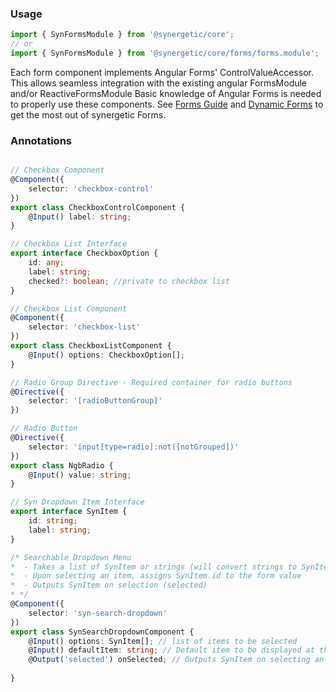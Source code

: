 ### Usage
```typescript
import { SynFormsModule } from '@synergetic/core';
// or
import { SynFormsModule } from '@synergetic/core/forms/forms.module';

```

Each form component implements Angular Forms' ControlValueAccessor.  This allows seamless integration with the existing angular FormsModule and/or ReactiveFormsModule
Basic knowledge of Angular Forms is needed to properly use these components. 
See [Forms Guide](https://angular.io/docs/ts/latest/guide/forms.html) and [Dynamic Forms](https://angular.io/docs/ts/latest/cookbook/dynamic-form.html) to get the most out of synergetic Forms.

### Annotations
```typescript

// Checkbox Component
@Component({
    selector: 'checkbox-control'
})
export class CheckboxControlComponent {
    @Input() label: string;
}

// Checkbox List Interface
export interface CheckboxOption {
    id: any;
    label: string;
    checked?: boolean; //private to checkbox list
}

// Checkbox List Component
@Component({
    selector: 'checkbox-list'
})
export class CheckboxListComponent {
    @Input() options: CheckboxOption[];
}

// Radio Group Directive - Required container for radio buttons 
@Directive({
    selector: '[radioButtonGroup]'
})

// Radio Button
@Directive({
    selector: 'input[type=radio]:not([notGrouped])'
})
export class NgbRadio {
    @Input() value: string;
}

// Syn Dropdown Item Interface
export interface SynItem {
    id: string;
    label: string;
}

/* Searchable Dropdown Menu 
*  - Takes a list of SynItem or strings (will convert strings to SynItems)
*  - Upon selecting an item, assigns SynItem.id to the form value
*  - Outputs SynItem on selection (selected)
* */
@Component({
    selector: 'syn-search-dropdown'
})
export class SynSearchDropdownComponent {
    @Input() options: SynItem[]; // list of items to be selected
    @Input() defaultItem: string; // Default item to be displayed at the top of the list
    @Output('selected') onSelected; // Outputs SynItem on selecting an item
    
}


```
